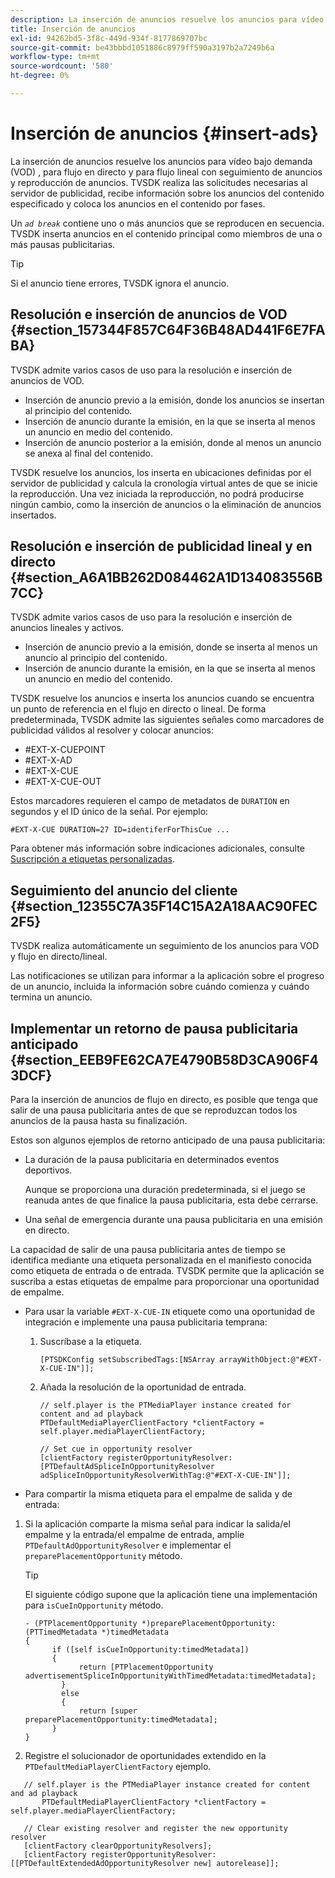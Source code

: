 ```yaml
---
description: La inserción de anuncios resuelve los anuncios para vídeo bajo demanda (VOD) , para flujo en directo y para flujo lineal con seguimiento de anuncios y reproducción de anuncios. TVSDK realiza las solicitudes necesarias al servidor de publicidad, recibe información sobre los anuncios del contenido especificado y coloca los anuncios en el contenido por fases.
title: Inserción de anuncios
exl-id: 94262bd5-3f8c-449d-934f-8177869707bc
source-git-commit: be43bbbd1051886c8979ff590a3197b2a7249b6a
workflow-type: tm+mt
source-wordcount: '580'
ht-degree: 0%

---
```


# Inserción de anuncios {#insert-ads}

La inserción de anuncios resuelve los anuncios para vídeo bajo demanda (VOD) , para flujo en directo y para flujo lineal con seguimiento de anuncios y reproducción de anuncios. TVSDK realiza las solicitudes necesarias al servidor de publicidad, recibe información sobre los anuncios del contenido especificado y coloca los anuncios en el contenido por fases.

Un *`ad break`* contiene uno o más anuncios que se reproducen en secuencia. TVSDK inserta anuncios en el contenido principal como miembros de una o más pausas publicitarias.

>[!TIP]
>
>Si el anuncio tiene errores, TVSDK ignora el anuncio.

## Resolución e inserción de anuncios de VOD {#section_157344F857C64F36B48AD441F6E7FABA}

TVSDK admite varios casos de uso para la resolución e inserción de anuncios de VOD.

* Inserción de anuncio previo a la emisión, donde los anuncios se insertan al principio del contenido.
* Inserción de anuncio durante la emisión, en la que se inserta al menos un anuncio en medio del contenido.
* Inserción de anuncio posterior a la emisión, donde al menos un anuncio se anexa al final del contenido.

TVSDK resuelve los anuncios, los inserta en ubicaciones definidas por el servidor de publicidad y calcula la cronología virtual antes de que se inicie la reproducción. Una vez iniciada la reproducción, no podrá producirse ningún cambio, como la inserción de anuncios o la eliminación de anuncios insertados.

## Resolución e inserción de publicidad lineal y en directo {#section_A6A1BB262D084462A1D134083556B7CC}

TVSDK admite varios casos de uso para la resolución e inserción de anuncios lineales y activos.

* Inserción de anuncio previo a la emisión, donde se inserta al menos un anuncio al principio del contenido.
* Inserción de anuncio durante la emisión, en la que se inserta al menos un anuncio en medio del contenido.

TVSDK resuelve los anuncios e inserta los anuncios cuando se encuentra un punto de referencia en el flujo en directo o lineal. De forma predeterminada, TVSDK admite las siguientes señales como marcadores de publicidad válidos al resolver y colocar anuncios:

* #EXT-X-CUEPOINT
* #EXT-X-AD
* #EXT-X-CUE
* #EXT-X-CUE-OUT

Estos marcadores requieren el campo de metadatos de `DURATION` en segundos y el ID único de la señal. Por ejemplo:

```
#EXT-X-CUE DURATION=27 ID=identiferForThisCue ... 
```

Para obtener más información sobre indicaciones adicionales, consulte [Suscripción a etiquetas personalizadas](../../tvsdk-3x-ios-prog/ios-3x-advertising/ios-3x-custom-tags-configure/ios-3x-custom-tags-subscribe.md).

## Seguimiento del anuncio del cliente {#section_12355C7A35F14C15A2A18AAC90FEC2F5}

TVSDK realiza automáticamente un seguimiento de los anuncios para VOD y flujo en directo/lineal.

Las notificaciones se utilizan para informar a la aplicación sobre el progreso de un anuncio, incluida la información sobre cuándo comienza y cuándo termina un anuncio.

## Implementar un retorno de pausa publicitaria anticipado {#section_EEB9FE62CA7E4790B58D3CA906F43DCF}

Para la inserción de anuncios de flujo en directo, es posible que tenga que salir de una pausa publicitaria antes de que se reproduzcan todos los anuncios de la pausa hasta su finalización.

Estos son algunos ejemplos de retorno anticipado de una pausa publicitaria:

* La duración de la pausa publicitaria en determinados eventos deportivos.

   Aunque se proporciona una duración predeterminada, si el juego se reanuda antes de que finalice la pausa publicitaria, esta debe cerrarse.
* Una señal de emergencia durante una pausa publicitaria en una emisión en directo.

La capacidad de salir de una pausa publicitaria antes de tiempo se identifica mediante una etiqueta personalizada en el manifiesto conocida como etiqueta de entrada o de entrada. TVSDK permite que la aplicación se suscriba a estas etiquetas de empalme para proporcionar una oportunidad de empalme.

* Para usar la variable `#EXT-X-CUE-IN` etiquete como una oportunidad de integración e implemente una pausa publicitaria temprana:

   1. Suscríbase a la etiqueta.

      ```
      [PTSDKConfig setSubscribedTags:[NSArray arrayWithObject:@"#EXT-X-CUE-IN"]];
      ```

   1. Añada la resolución de la oportunidad de entrada.

      ```
      // self.player is the PTMediaPlayer instance created for content and ad playback 
      PTDefaultMediaPlayerClientFactory *clientFactory = self.player.mediaPlayerClientFactory; 
      
      // Set cue in opportunity resolver 
      [clientFactory registerOpportunityResolver:[PTDefaultAdSpliceInOpportunityResolver adSpliceInOpportunityResolverWithTag:@"#EXT-X-CUE-IN"]];
      ```

* Para compartir la misma etiqueta para el empalme de salida y de entrada:

1. Si la aplicación comparte la misma señal para indicar la salida/el empalme y la entrada/el empalme de entrada, amplíe `PTDefaultAdOpportunityResolver` e implementar el `preparePlacementOpportunity` método.

   >[!TIP]
   >
   >El siguiente código supone que la aplicación tiene una implementación para `isCueInOpportunity` método.

   ```
   - (PTPlacementOpportunity *)preparePlacementOpportunity:(PTTimedMetadata *)timedMetadata 
   { 
         if ([self isCueInOpportunity:timedMetadata]) 
         { 
               return [PTPlacementOpportunity advertisementSpliceInOpportunityWithTimedMetadata:timedMetadata]; 
           } 
           else 
           { 
               return [super preparePlacementOpportunity:timedMetadata]; 
         } 
   }
   ```

1. Registre el solucionador de oportunidades extendido en la `PTDefaultMediaPlayerClientFactory` ejemplo.

```
   // self.player is the PTMediaPlayer instance created for content and ad playback 
       PTDefaultMediaPlayerClientFactory *clientFactory = self.player.mediaPlayerClientFactory; 
             
   // Clear existing resolver and register the new opportunity resolver 
   [clientFactory clearOpportunityResolvers]; 
   [clientFactory registerOpportunityResolver:[[PTDefaultExtendedAdOpportunityResolver new] autorelease]];
```
